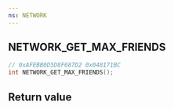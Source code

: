 ```yaml
---
ns: NETWORK
---
```

## NETWORK_GET_MAX_FRIENDS

```c
// 0xAFEBB0D5D8F687D2 0x048171BC
int NETWORK_GET_MAX_FRIENDS();
```

## Return value
